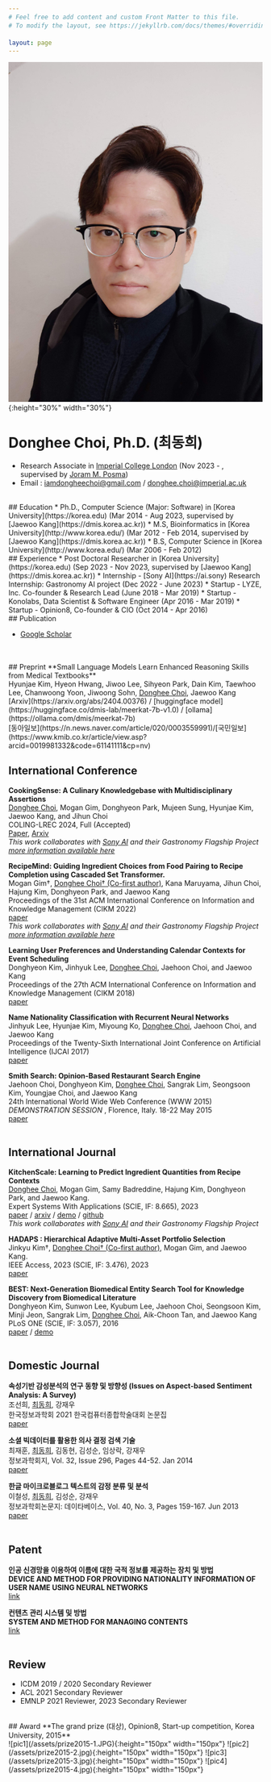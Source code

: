 ```yaml
---
# Feel free to add content and custom Front Matter to this file.
# To modify the layout, see https://jekyllrb.com/docs/themes/#overriding-theme-defaults

layout: page 
---
```


![My Picture](/assets/my.jpg){:height="30%" width="30%"}

# Donghee Choi, Ph.D. (최동희)
* Research Associate in [Imperial College London](https://profiles.imperial.ac.uk/donghee.choi/) (Nov 2023 - , supervised by [Joram M. Posma](https://www.imperial.ac.uk/people/j.posma11))
* Email : iamdongheechoi@gmail.com / donghee.choi@imperial.ac.uk

<br>
## Education
* Ph.D., Computer Science (Major: Software) in [Korea University](https://korea.edu) (Mar 2014 - Aug 2023, supervised by [Jaewoo Kang](https://dmis.korea.ac.kr)) 
* M.S, Bioinformatics in [Korea University](http://www.korea.edu/) (Mar 2012 - Feb 2014, supervised by [Jaewoo Kang](https://dmis.korea.ac.kr)) 
* B.S, Computer Science in [Korea University](http://www.korea.edu/) (Mar 2006 - Feb 2012)

<br>
## Experience
* Post Doctoral Researcher in [Korea University](https://korea.edu) (Sep 2023 - Nov 2023, supervised by [Jaewoo Kang](https://dmis.korea.ac.kr))
* Internship - [Sony AI](https://ai.sony) Research Internship: Gastronomy AI project (Dec 2022 - June 2023)
* Startup - LYZE, Inc. Co-founder & Research Lead (June 2018 - Mar 2019) 
* Startup - Konolabs, Data Scientist & Software Engineer (Apr 2016 - Mar 2019)
* Startup - Opinion8, Co-founder & CIO (Oct 2014 - Apr 2016)

<br>
## Publication

* [Google Scholar](https://scholar.google.co.kr/citations?user=iR40DeMAAAAJ&hl=ko)

<br>
<br>
## Preprint
**Small Language Models Learn Enhanced Reasoning Skills from Medical Textbooks**
<br>
Hyunjae Kim, Hyeon Hwang, Jiwoo Lee, Sihyeon Park, Dain Kim, Taewhoo Lee, Chanwoong Yoon, Jiwoong Sohn, <ins>Donghee Choi</ins>, Jaewoo Kang
<br>
[Arxiv](https://arxiv.org/abs/2404.00376) / [huggingface model](https://huggingface.co/dmis-lab/meerkat-7b-v1.0) / [ollama](https://ollama.com/dmis/meerkat-7b)
<br>
[동아일보](https://n.news.naver.com/article/020/0003559991)/[국민일보](https://www.kmib.co.kr/article/view.asp?arcid=0019981332&code=61141111&cp=nv)
<br>

## International Conference

**CookingSense: A Culinary Knowledgebase with Multidisciplinary Assertions**
<br>
<ins>Donghee Choi</ins>, Mogan Gim, Donghyeon Park, Mujeen Sung, Hyunjae Kim, Jaewoo Kang, and Jihun Choi
<br>
COLING-LREC 2024, Full (Accepted)
<br>
[Paper](https://aclanthology.org/2024.lrec-main.354/), [Arxiv](https://arxiv.org/abs/2405.00523)
<br>
*This work collaborates with [Sony AI](https://ai.sony) and their Gastronomy Flagship Project [more information available here](https://ai.sony/publications/CookingSense-A-Culinary-Knowledgebase-with-Multidisciplinary-Assertions/)*
<br>

**RecipeMind: Guiding Ingredient Choices from Food Pairing to Recipe Completion using Cascaded Set Transformer.**
<br>
Mogan Gim†, <ins>Donghee Choi† (Co-first author)</ins>, Kana Maruyama, Jihun Choi, Hajung Kim, Donghyeon Park, and Jaewoo Kang 
<br>
Proceedings of the 31st ACM International Conference on Information and Knowledge Management (CIKM 2022)
<br>
[paper](https://dl.acm.org/doi/10.1145/3511808.3557092)
<br>
*This work collaborates with [Sony AI](https://ai.sony) and their Gastronomy Flagship Project [more information available here](https://ai.sony/publications/RecipeMind-Guiding-Ingredient-Choices-from-Food-Pairing-to-Recipe-Completion-using-Cascaded-Set-Transformer/)*
<br>

**Learning User Preferences and Understanding Calendar Contexts for Event Scheduling**
<br>
Donghyeon Kim, Jinhyuk Lee, <ins>Donghee Choi</ins>, Jaehoon Choi, and Jaewoo Kang 
<br>
Proceedings of the 27th ACM International Conference on Information and Knowledge Management (CIKM 2018)
<br>
[paper](https://dl.acm.org/doi/10.1145/3269206.3271712) 
<br>

**Name Nationality Classification with Recurrent Neural Networks**
<br>
Jinhyuk Lee, Hyunjae Kim, Miyoung Ko, <ins>Donghee Choi</ins>, Jaehoon Choi, and Jaewoo Kang
<br>
Proceedings of the Twenty-Sixth International Joint Conference on Artificial Intelligence (IJCAI 2017)
<br>
[paper](https://www.ijcai.org/Proceedings/2017/289)
<br>

**Smith Search: Opinion-Based Restaurant Search Engine**
<br>
Jaehoon Choi, Donghyeon Kim, <ins>Donghee Choi</ins>, Sangrak Lim, Seongsoon Kim, Youngjae Choi, and Jaewoo Kang 
<br>
24th International World Wide Web Conference (WWW 2015) _DEMONSTRATION SESSION_ , Florence, Italy. 18-22 May 2015
<br>
[paper](https://dl.acm.org/doi/abs/10.1145/2740908.2742829) 
<br>
<br>

## International Journal

**KitchenScale: Learning to Predict Ingredient Quantities from Recipe Contexts**
<br>
<ins>Donghee Choi</ins>, Mogan Gim, Samy Badreddine, Hajung Kim, Donghyeon Park, and Jaewoo Kang. 
<br>
Expert Systems With Applications (SCIE, IF: 8.665), 2023
<br>
[paper](https://www.sciencedirect.com/science/article/abs/pii/S0957417423005432) / [arxiv](https://arxiv.org/abs/2304.10739) / [demo](http://kitchenscale.korea.ac.kr/) / [github](https://github.com/dmis-lab/KitchenScale)
<br>
*This work collaborates with [Sony AI](https://ai.sony) and their Gastronomy Flagship Project*
<br>

**HADAPS : Hierarchical Adaptive Multi-Asset Portfolio Selection**
<br>
Jinkyu Kim†, <ins>Donghee Choi† (Co-first author)</ins>, Mogan Gim, and Jaewoo Kang. 
<br>
IEEE Access, 2023 (SCIE, IF: 3.476), 2023
<br>
[paper](https://ieeexplore.ieee.org/document/10149353)
<br>



**BEST: Next-Generation Biomedical Entity Search Tool for Knowledge Discovery from Biomedical Literature**
<br>
Donghyeon Kim, Sunwon Lee, Kyubum Lee, Jaehoon Choi, Seongsoon Kim, Minji Jeon, Sangrak Lim, <ins>Donghee Choi</ins>, Aik-Choon Tan, and Jaewoo Kang 
<br>
PLoS ONE (SCIE, IF: 3.057), 2016 
<br>
[paper](https://journals.plos.org/plosone/article?id=10.1371/journal.pone.0164680) / [demo](http://best.korea.ac.kr/)
<br>
<br>

## Domestic Journal


**속성기반  감성분석의  연구  동향  및  방향성 (Issues on Aspect-based Sentiment Analysis: A Survey)**
<br>
조선희, <ins>최동희</ins>, 강재우 
<br>
한국정보과학회 2021 한국컴퓨터종합학술대회 논문집
 <br>
[paper](https://www.dbpia.co.kr/pdf/pdfView.do?nodeId=NODE10583434&mark=0&useDate=&ipRange=N&accessgl=Y&language=ko_KR&hasTopBanner=false) 
<br>


**소셜 빅데이터를 활용한 의사 결정 검색 기술**
<br>
최재훈, <ins>최동희</ins>, 김동현, 김성순, 임상락, 강재우 
<br>
정보과학회지, Vol. 32, Issue 296, Pages 44-52. Jan 2014
 <br>
[paper](http://www.ndsl.kr/ndsl/search/detail/article/articleSearchResultDetail.do?cn=JAKO201406464395458) 
<br>

**한글 마이크로블로그 텍스트의 감정 분류 및 분석**
<br>
이철성, <ins>최동희</ins>, 김성순, 강재우
<br>
정보과학회논문지: 데이타베이스, Vol. 40, No. 3, Pages 159-167. Jun 2013
<br>
[paper](https://www.dbpia.co.kr/Journal/articleDetail?nodeId=NODE02193998) 
<br>
<br>

## Patent
**인공 신경망을 이용하여 이름에 대한 국적 정보를 제공하는 장치 및 방법**
<br>
**DEVICE AND METHOD FOR PROVIDING NATIONALITY INFORMATION OF USER NAME USING NEURAL NETWORKS**
<br>
[link](https://doi.org/10.8080/1020170147399)
<br>

**컨텐츠 관리 시스템 및 방법**
<br>
**SYSTEM AND METHOD FOR MANAGING CONTENTS**
<br>
[link](https://doi.org/10.8080/1020120078866)
<br>
<br>

## Review
* ICDM 2019 / 2020 Secondary Reviewer
* ACL 2021 Secondary Reviewer
* EMNLP 2021 Reviewer, 2023 Secondary Reviewer

<br>
## Award
**The grand prize (대상), Opinion8, Start-up competition, Korea University, 2015**
<br>
![pic1](/assets/prize2015-1.JPG){:height="150px" width="150px"} ![pic2](/assets/prize2015-2.jpg){:height="150px" width="150px"} ![pic3](/assets/prize2015-3.jpg){:height="150px" width="150px"} ![pic4](/assets/prize2015-4.jpg){:height="150px" width="150px"}


